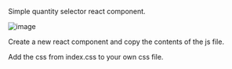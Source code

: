 Simple quantity selector react component. 

![image](https://user-images.githubusercontent.com/25113266/60247599-e94f1c80-98fb-11e9-9f77-8ecd4c85ae34.png)

Create a new react component and copy the contents of the js file.

Add the css from index.css to your own css file.
